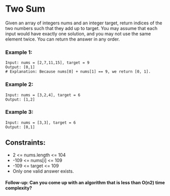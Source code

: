 # Two Sum
Given an array of integers nums and an integer target, return indices of the two numbers such that they add up to target.
You may assume that each input would have exactly one solution, and you may not use the same element twice.
You can return the answer in any order.

 
### Example 1:
```
Input: nums = [2,7,11,15], target = 9
Output: [0,1]
# Explanation: Because nums[0] + nums[1] == 9, we return [0, 1].
```
### Example 2:
```
Input: nums = [3,2,4], target = 6
Output: [1,2]
```
### Example 3:
```
Input: nums = [3,3], target = 6
Output: [0,1]
```

## Constraints:
- 2 <= nums.length <= 104
- -109 <= nums[i] <= 109
- -109 <= target <= 109
- Only one valid answer exists.

#### Follow-up: Can you come up with an algorithm that is less than O(n2) time complexity?
